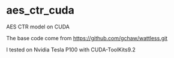 # aes_ctr_cuda
AES CTR model on CUDA

The base code come from https://github.com/gchaw/wattless.git

I tested on Nvidia Tesla P100 with CUDA-ToolKits9.2

